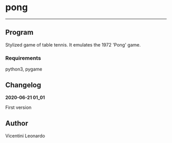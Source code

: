# pong

---

## Program

Stylized game of table tennis. It emulates the 1972 'Pong' game.

### Requirements

python3, pygame

## Changelog

**2020-06-21 01_01**

First version

## Author

Vicentini Leonardo
